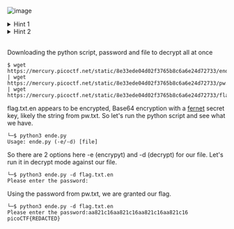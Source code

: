 ![image](https://github.com/jowp-code/ctf/assets/121969489/902b93ef-e5ba-475d-bffb-4e3be4f0f196)
<br>
<details>
  <summary>Hint 1</summary>
  
Get the Python script accessible in your shell by entering the following command in the Terminal prompt:
  
  ```shell
  └─$ wget https://mercury.picoctf.net/static/8e33ede04d02f3765b8c6a6e24d72733/ende.py
  ``` 
</details>
<details>
  <summary>Hint 2</summary>
  
  ```shell
  └─$ man python
  ``` 
</details>
<br>
<p>Downloading the python script, password and file to decrypt all at once</p>

```shell
$ wget https://mercury.picoctf.net/static/8e33ede04d02f3765b8c6a6e24d72733/ende.py | wget https://mercury.picoctf.net/static/8e33ede04d02f3765b8c6a6e24d72733/pw.txt | wget https://mercury.picoctf.net/static/8e33ede04d02f3765b8c6a6e24d72733/flag.txt.en
```

flag.txt.en appears to be encrypted, Base64 encryption with a <a href="https://cryptography.io/en/latest/fernet/">fernet</a> secret key, likely the string from pw.txt. So let's run the python script and see what we have.
<br>
```shell
└─$ python3 ende.py
Usage: ende.py (-e/-d) [file]
```
So there are 2 options here -e (encrypyt) and -d (decrypt) for our file. Let's run it in decrypt mode against our file.
<br>
```shell
└─$ python3 ende.py -d flag.txt.en
Please enter the password:
```
Using the password from pw.txt, we are granted our flag.
<br>
```shell
└─$ python3 ende.py -d flag.txt.en
Please enter the password:aa821c16aa821c16aa821c16aa821c16
picoCTF{REDACTED}
```
